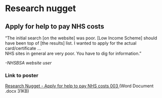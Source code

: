 # Research nugget
## Apply for help to pay NHS costs

“The initial search [on the website] was poor. [Low Income Scheme] should have been top of [the results] list. I wanted to apply for the actual card/certificate ...  
NHS sites in general are very poor. You have to dig for information.”

_-NHSBSA website user_

### Link to poster
[Research Nugget - Apply for help to pay NHS costs 003 ](https://github.com/nhsbsa/research-nugget/blob/master/Apply%20for%20help%20to%20pay%20NHS%20costs%20(Low%20Income%20Scheme)/RESEARCH%20NUGGET%20LIS%20003.docx) (Word Document .docx 31KB)
